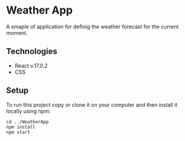 # Weather App
A smaple of application for definig the weather forecast for the current moment.

## Technologies
- React v.17.0.2
- CSS

## Setup
To run this project copy or clone it on your computer and then install it locally using npm:
```
cd ../WeatherApp
npm install
npm start
```